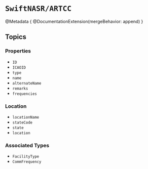 # ``SwiftNASR/ARTCC``

@Metadata {
    @DocumentationExtension(mergeBehavior: append)
}

## Topics

### Properties

- ``ID``
- ``ICAOID``
- ``type``
- ``name``
- ``alternateName``
- ``remarks``
- ``frequencies``

### Location

- ``locationName``
- ``stateCode``
- ``state``
- ``location``

### Associated Types

- ``FacilityType``
- ``CommFrequency``
